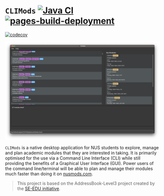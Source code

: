 # `CLIMods` [![Java CI](https://github.com/AY2223S1-CS2103-F14-1/tp/actions/workflows/gradle.yml/badge.svg)](https://github.com/AY2223S1-CS2103-F14-1/tp/actions/workflows/gradle.yml) [![pages-build-deployment](https://github.com/AY2223S1-CS2103-F14-1/tp/actions/workflows/pages/pages-build-deployment/badge.svg)](https://github.com/AY2223S1-CS2103-F14-1/tp/actions/workflows/pages/pages-build-deployment)

[![codecov](https://codecov.io/gh/AY2223S1-CS2103-F14-1/tp/branch/master/graph/badge.svg?token=RICOOYUUM4)](https://codecov.io/gh/AY2223S1-CS2103-F14-1/tp)

![UI Mockup](docs/images/Ui.png)

`CLIMods` is a native desktop application for NUS students to explore, manage and plan academic
modules that they are interested in taking. It is primarily optimised for the use via a Command Line
Interface (CLI) while still providing the benefits of a Graphical User Interface (GUI). Power users
of the command line/terminal will be able to plan and manage their modules much faster than doing it
on [nusmods.com](https://nusmods.com).

> This project is based on the AddressBook-Level3 project created by the [SE-EDU initiative](https://se-education.org).
